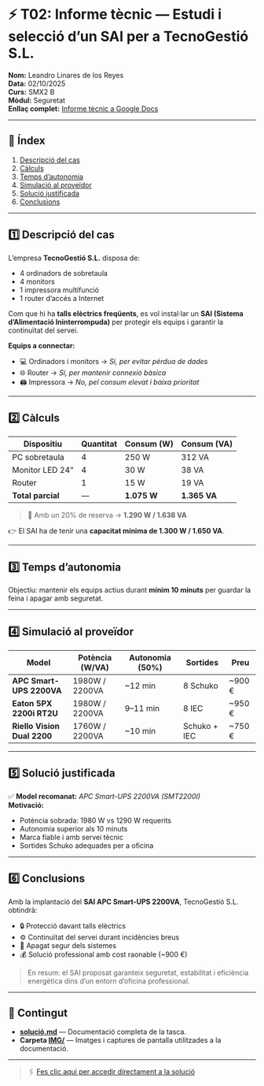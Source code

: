 # ⚡ T02: Informe tècnic — Estudi i selecció d’un SAI per a TecnoGestió S.L.

**Nom:** Leandro Linares de los Reyes  
**Data:** 02/10/2025  
**Curs:** SMX2 B  
**Mòdul:** Seguretat  
**Enllaç complet:** [Informe tècnic a Google Docs](https://docs.google.com/document/d/17Y95xV2tYxh0UTtLyEXzIkPZsqqKKUPNeSlX8CMuJZQ/edit?usp=sharing)

---

## 📑 Índex
1. [Descripció del cas](#1-descripció-del-cas)  
2. [Càlculs](#2-càlculs)  
3. [Temps d’autonomia](#3-temps-dautonomia)  
4. [Simulació al proveïdor](#4-simulació-al-proveïdor)  
5. [Solució justificada](#5-solució-justificada)  
6. [Conclusions](#6-conclusions)

---

## 1️⃣ Descripció del cas

L’empresa **TecnoGestió S.L.** disposa de:
- 4 ordinadors de sobretaula  
- 4 monitors  
- 1 impressora multifunció  
- 1 router d’accés a Internet  

Com que hi ha **talls elèctrics freqüents**, es vol instal·lar un **SAI (Sistema d’Alimentació Ininterrompuda)** per protegir els equips i garantir la continuïtat del servei.

**Equips a connectar:**
- 💻 Ordinadors i monitors → *Sí, per evitar pèrdua de dades*  
- 🌐 Router → *Sí, per mantenir connexió bàsica*  
- 🖨️ Impressora → *No, pel consum elevat i baixa prioritat*

---

## 2️⃣ Càlculs

| Dispositiu | Quantitat | Consum (W) | Consum (VA) |
|-------------|------------|-------------|--------------|
| PC sobretaula | 4 | 250 W | 312 VA |
| Monitor LED 24” | 4 | 30 W | 38 VA |
| Router | 1 | 15 W | 19 VA |
| **Total parcial** | — | **1.075 W** | **1.365 VA** |

> 🔹 Amb un 20% de reserva → **1.290 W / 1.638 VA**

👉 El SAI ha de tenir una **capacitat mínima de 1.300 W / 1.650 VA**.

---

## 3️⃣ Temps d’autonomia

Objectiu: mantenir els equips actius durant **mínim 10 minuts** per guardar la feina i apagar amb seguretat.

---

## 4️⃣ Simulació al proveïdor

| Model | Potència (W/VA) | Autonomia (50%) | Sortides | Preu |
|--------|------------------|------------------|-----------|-------|
| **APC Smart-UPS 2200VA** | 1980W / 2200VA | ~12 min | 8 Schuko | ~900 € |
| **Eaton 5PX 2200i RT2U** | 1980W / 2200VA | 9–11 min | 8 IEC | ~950 € |
| **Riello Vision Dual 2200** | 1760W / 2200VA | ~10 min | Schuko + IEC | ~750 € |

---

## 5️⃣ Solució justificada

✅ **Model recomanat:** *APC Smart-UPS 2200VA (SMT2200I)*  
**Motivació:**
- Potència sobrada: 1980 W vs 1290 W requerits  
- Autonomia superior als 10 minuts  
- Marca fiable i amb servei tècnic  
- Sortides Schuko adequades per a oficina  

---

## 6️⃣ Conclusions

Amb la implantació del **SAI APC Smart-UPS 2200VA**, TecnoGestió S.L. obtindrà:

- 🔒 Protecció davant talls elèctrics  
- ⚙️ Continuïtat del servei durant incidències breus  
- 💾 Apagat segur dels sistemes  
- 💰 Solució professional amb cost raonable (~900 €)

> En resum: el SAI proposat garanteix seguretat, estabilitat i eficiència energètica dins d’un entorn d’oficina professional.

---

## 📄 Contingut

- **[solució.md](./solució.md)** — Documentació completa de la tasca.
- **Carpeta [IMG/](./IMG/)** — Imatges i captures de pantalla utilitzades a la documentació.

---

> 🖇️ [Fes clic aquí per accedir directament a la solució](./solucio.md)

